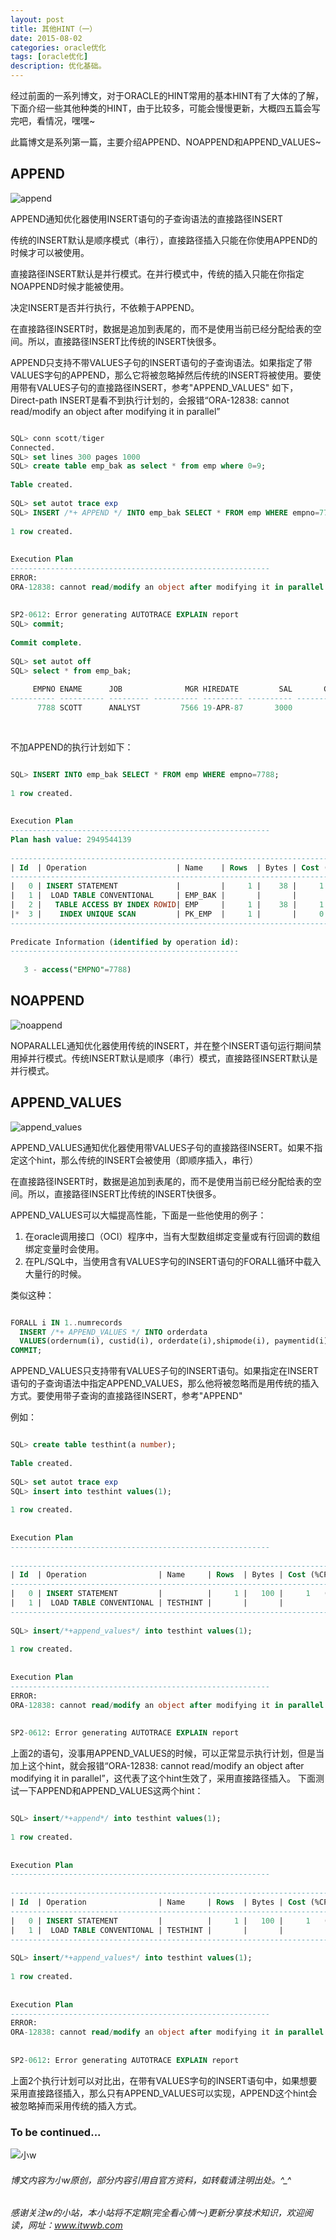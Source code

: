 ```yaml
---
layout: post
title: 其他HINT（一）
date: 2015-08-02
categories: oracle优化
tags: [oracle优化]
description: 优化基础。
---
```


经过前面的一系列博文，对于ORACLE的HINT常用的基本HINT有了大体的了解，下面介绍一些其他种类的HINT，由于比较多，可能会慢慢更新，大概四五篇会写完吧，看情况，嘿嘿~

此篇博文是系列第一篇，主要介绍APPEND、NOAPPEND和APPEND_VALUES~

## APPEND 

![append](https://docs.oracle.com/cd/E11882_01/server.112/e41084/img/append_hint.gif)

APPEND通知优化器使用INSERT语句的子查询语法的直接路径INSERT

传统的INSERT默认是顺序模式（串行），直接路径插入只能在你使用APPEND的时候才可以被使用。

直接路径INSERT默认是并行模式。在并行模式中，传统的插入只能在你指定NOAPPEND时候才能被使用。

决定INSERT是否并行执行，不依赖于APPEND。

在直接路径INSERT时，数据是追加到表尾的，而不是使用当前已经分配给表的空间。所以，直接路径INSERT比传统的INSERT快很多。

APPEND只支持不带VALUES子句的INSERT语句的子查询语法。如果指定了带VALUES字句的APPEND，那么它将被忽略掉然后传统的INSERT将被使用。要使用带有VALUES子句的直接路径INSERT，参考"APPEND_VALUES"
如下，Direct-path INSERT是看不到执行计划的，会报错“ORA-12838: cannot read/modify an object after modifying it in parallel”

```sql

SQL> conn scott/tiger
Connected.
SQL> set lines 300 pages 1000
SQL> create table emp_bak as select * from emp where 0=9;
 
Table created.
 
SQL> set autot trace exp
SQL> INSERT /*+ APPEND */ INTO emp_bak SELECT * FROM emp WHERE empno=7788;
 
1 row created.
 
 
Execution Plan
----------------------------------------------------------
ERROR:
ORA-12838: cannot read/modify an object after modifying it in parallel
 
 
SP2-0612: Error generating AUTOTRACE EXPLAIN report
SQL> commit;
 
Commit complete.
 
SQL> set autot off  
SQL> select * from emp_bak;
 
     EMPNO ENAME      JOB              MGR HIREDATE         SAL       COMM     DEPTNO
---------- ---------- --------- ---------- --------- ---------- ---------- ----------
      7788 SCOTT      ANALYST         7566 19-APR-87       3000                    20
	  
	  
```
	  
不加APPEND的执行计划如下：

```sql

SQL> INSERT INTO emp_bak SELECT * FROM emp WHERE empno=7788;
 
1 row created.
 
 
Execution Plan
----------------------------------------------------------
Plan hash value: 2949544139
 
----------------------------------------------------------------------------------------
| Id  | Operation                    | Name    | Rows  | Bytes | Cost (%CPU)| Time     |
----------------------------------------------------------------------------------------
|   0 | INSERT STATEMENT             |         |     1 |    38 |     1   (0)| 00:00:01 |
|   1 |  LOAD TABLE CONVENTIONAL     | EMP_BAK |       |       |            |          |
|   2 |   TABLE ACCESS BY INDEX ROWID| EMP     |     1 |    38 |     1   (0)| 00:00:01 |
|*  3 |    INDEX UNIQUE SCAN         | PK_EMP  |     1 |       |     0   (0)| 00:00:01 |
----------------------------------------------------------------------------------------
 
Predicate Information (identified by operation id):
---------------------------------------------------
 
   3 - access("EMPNO"=7788)


```


## NOAPPEND

![noappend](https://docs.oracle.com/cd/E11882_01/server.112/e41084/img/noappend_hint.gif)

NOPARALLEL通知优化器使用传统的INSERT，并在整个INSERT语句运行期间禁用掉并行模式。传统INSERT默认是顺序（串行）模式，直接路径INSERT默认是并行模式。


## APPEND_VALUES

![append_values](https://docs.oracle.com/cd/E11882_01/server.112/e41084/img/append_values_hint.gif)

APPEND_VALUES通知优化器使用带VALUES子句的直接路径INSERT。如果不指定这个hint，那么传统的INSERT会被使用（即顺序插入，串行）

在直接路径INSERT时，数据是追加到表尾的，而不是使用当前已经分配给表的空间。所以，直接路径INSERT比传统的INSERT快很多。

APPEND_VALUES可以大幅提高性能，下面是一些他使用的例子：

1. 在oracle调用接口（OCI）程序中，当有大型数组绑定变量或有行回调的数组绑定变量时会使用。
2. 在PL/SQL中，当使用含有VALUES字句的INSERT语句的FORALL循环中载入大量行的时候。
    
类似这种：

```sql

FORALL i IN 1..numrecords
  INSERT /*+ APPEND_VALUES */ INTO orderdata 
  VALUES(ordernum(i), custid(i), orderdate(i),shipmode(i), paymentid(i));
COMMIT;

```

APPEND_VALUES只支持带有VALUES子句的INSERT语句。如果指定在INSERT语句的子查询语法中指定APPEND_VALUES，那么他将被忽略而是用传统的插入方式。要使用带子查询的直接路径INSERT，参考"APPEND"


例如：

```sql

SQL> create table testhint(a number);
 
Table created.
 
SQL> set autot trace exp
SQL> insert into testhint values(1);
 
1 row created.
 
 
Execution Plan
----------------------------------------------------------
 
-------------------------------------------------------------------------------------
| Id  | Operation                | Name     | Rows  | Bytes | Cost (%CPU)| Time     |
-------------------------------------------------------------------------------------
|   0 | INSERT STATEMENT         |          |     1 |   100 |     1   (0)| 00:00:01 |
|   1 |  LOAD TABLE CONVENTIONAL | TESTHINT |       |       |            |          |
-------------------------------------------------------------------------------------
 
SQL> insert/*+append_values*/ into testhint values(1);
 
1 row created.
 
 
Execution Plan
----------------------------------------------------------
ERROR:
ORA-12838: cannot read/modify an object after modifying it in parallel
 
 
SP2-0612: Error generating AUTOTRACE EXPLAIN report

```

上面2的语句，没事用APPEND_VALUES的时候，可以正常显示执行计划，但是当加上这个hint，就会报错“ORA-12838: cannot read/modify an object after modifying it in parallel”，这代表了这个hint生效了，采用直接路径插入。
下面测试一下APPEND和APPEND_VALUES这两个hint：

```sql

SQL> insert/*+append*/ into testhint values(1);
 
1 row created.
 
 
Execution Plan
----------------------------------------------------------
 
-------------------------------------------------------------------------------------
| Id  | Operation                | Name     | Rows  | Bytes | Cost (%CPU)| Time     |
-------------------------------------------------------------------------------------
|   0 | INSERT STATEMENT         |          |     1 |   100 |     1   (0)| 00:00:01 |
|   1 |  LOAD TABLE CONVENTIONAL | TESTHINT |       |       |            |          |
-------------------------------------------------------------------------------------
 
SQL> insert/*+append_values*/ into testhint values(1);
 
1 row created.
 
 
Execution Plan
----------------------------------------------------------
ERROR:
ORA-12838: cannot read/modify an object after modifying it in parallel
 
 
SP2-0612: Error generating AUTOTRACE EXPLAIN report

```

上面2个执行计划可以对比出，在带有VALUES字句的INSERT语句中，如果想要采用直接路径插入，那么只有APPEND_VALUES可以实现，APPEND这个hint会被忽略掉而采用传统的插入方式。


### To be continued...


![小w](https://wx2.sinaimg.cn/mw1024/891ecf4fly1fr361nvrcnj207w07sad7.jpg)

###### 博文内容为小w原创，部分内容引用自官方资料，如转载请注明出处。^_^

###### 感谢关注w的小站，本小站将不定期(完全看心情～)更新分享技术知识，欢迎阅读，网址：www.itwwb.com

